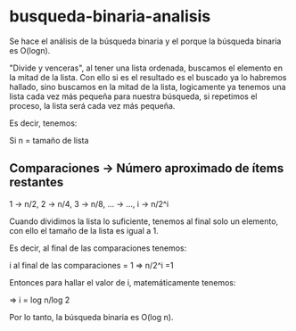 # busqueda-binaria-analisis
Se hace el análisis de la búsqueda binaria y el porque la búsqueda binaria es O(logn).


"Divide y venceras", al tener una lista ordenada, buscamos el elemento en la mitad de la lista. Con ello si es el resultado es el buscado ya lo habremos hallado, sino buscamos en la mitad de la lista, logicamente ya tenemos una lista cada vez más pequeña para nuestra búsqueda, si repetimos el proceso, la lista será cada vez más pequeña.

Es decir, tenemos:

Si n = tamaño de lista

Comparaciones	 ->   Número aproximado de ítems restantes
--------------------------------------------------
  1	           ->     n/2,
  2	           ->     n/4,
  3	           ->     n/8,
  ...	         ->     ..., 
  i	           ->     n/2^i
  
  Cuando dividimos la lista lo suficiente, tenemos al final solo un elemento, con ello el tamaño de la lista es igual a 1.
  
  Es decir, al final de las comparaciones tenemos:
  
  i al final de las comparaciones = 1      =>     n/2^i =1  
  
  Entonces para hallar el valor de i, matemáticamente tenemos:
  
  =>     i  =   log⁡ n/log 2 
  
  Por lo tanto, la búsqueda binaria es O(log n). 

  
  




